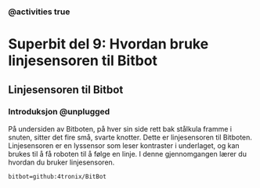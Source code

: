 ### @activities true

# Superbit del 9: Hvordan bruke linjesensoren til Bitbot
## Linjesensoren til Bitbot
### Introduksjon @unplugged

På undersiden av Bitboten, på hver sin side rett bak stålkula framme i snuten, sitter det fire små, svarte knotter.
Dette er linjesensoren til Bitboten.
Linjesensoren er en lyssensor som leser kontraster i underlaget, og kan brukes til å få roboten til å følge en linje.
I denne gjennomgangen lærer du hvordan du bruker linjesensoren.




```package
bitbot=github:4tronix/BitBot
```

<script src="https://makecode.com/gh-pages-embed.js"></script><script>makeCodeRender("{{ site.makecode.home_url }}", "{{ site.github.owner_name }}/{{ site.github.repository_name }}");</script>
